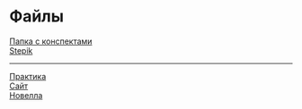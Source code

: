 # Файлы
[Папка с конспектами](https://drive.google.com/drive/folders/1Eeh4nMUp5IfDFlQU-6go7PZcpAjNJ9pz?usp=sharing)
<br>
[Stepik](https://stepik.org/users/656256030/profile?auth=registration)
____
[Практика](https://drive.google.com/drive/folders/11vUHwepZBJCFFi2cV3J00BtpSpVmt0jj)
<br>
[Сайт](http://car-rental1.tilda.ws)
<br>
[Новелла](https://deviant1407.github.io/Info-Security-and-Data-Base/ПП/ПП.html)
